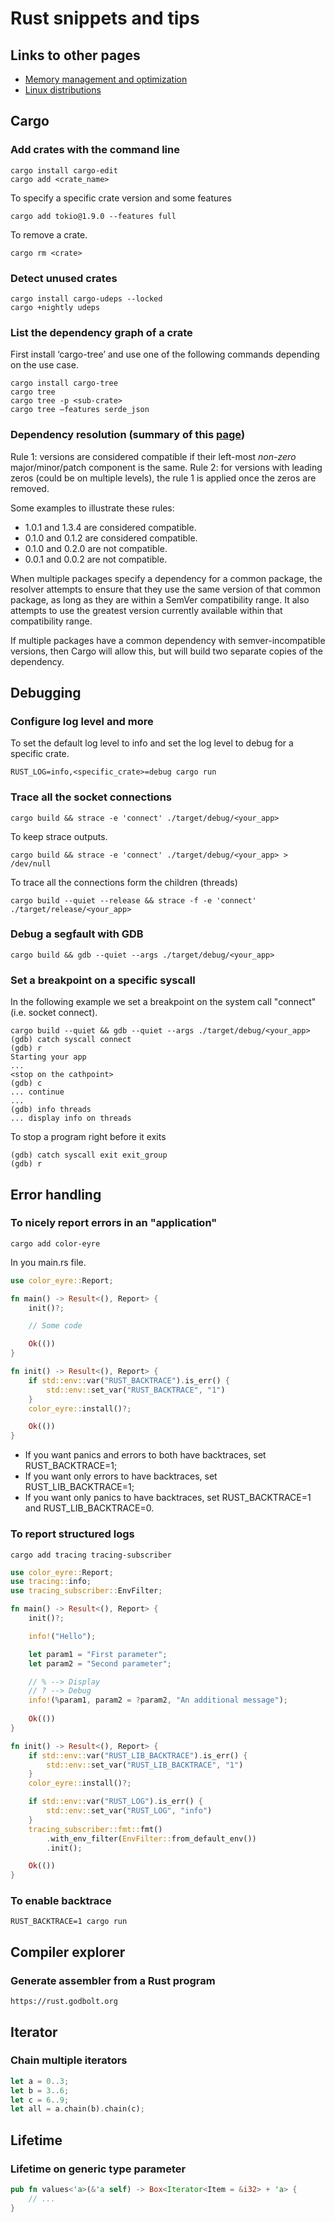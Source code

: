 # Rust snippets and tips

## Links to other pages
* [Memory management and optimization](memory.md)
* [Linux distributions](linux-distributions.md)

## Cargo
### Add crates with the command line
```shell
cargo install cargo-edit
cargo add <crate_name>
```
To specify a specific crate version and some features
```shell
cargo add tokio@1.9.0 --features full
```

To remove a crate.
```shell
cargo rm <crate>
```

### Detect unused crates
```shell
cargo install cargo-udeps --locked
cargo +nightly udeps
```

### List the dependency graph of a crate
First install ‘cargo-tree’ and use one of the following commands depending on the use case.  
```
cargo install cargo-tree
cargo tree
cargo tree -p <sub-crate>
cargo tree —features serde_json 
```

### Dependency resolution (summary of this [page](https://doc.rust-lang.org/cargo/reference/resolver.html))
Rule 1: versions are considered compatible if their left-most *non-zero* major/minor/patch component is the same. 
Rule 2: for versions with leading zeros (could be on multiple levels), the rule 1 is applied once the zeros are removed.

Some examples to illustrate these rules:
* 1.0.1 and 1.3.4 are considered compatible. 
* 0.1.0 and 0.1.2 are considered compatible.
* 0.1.0 and 0.2.0 are not compatible.
* 0.0.1 and 0.0.2 are not compatible.

When multiple packages specify a dependency for a common package, the resolver attempts to ensure that they use the same version of that common package, as long as they are within a SemVer compatibility range. It also attempts to use the greatest version currently available within that compatibility range. 

If multiple packages have a common dependency with semver-incompatible versions, then Cargo will allow this, but will build two separate copies of the dependency. 

## Debugging
### Configure log level and more
To set the default log level to info and set the log level to debug for a specific crate.
```shell
RUST_LOG=info,<specific_crate>=debug cargo run
```

### Trace all the socket connections
```shell
cargo build && strace -e 'connect' ./target/debug/<your_app>
```

To keep strace outputs.
```shell
cargo build && strace -e 'connect' ./target/debug/<your_app> > /dev/null
```

To trace all the connections form the children (threads)
```shell
cargo build --quiet --release && strace -f -e 'connect' ./target/release/<your_app>
```

### Debug a segfault with GDB
```shell
cargo build && gdb --quiet --args ./target/debug/<your_app>
```

### Set a breakpoint on a specific syscall
In the following example we set a breakpoint on the system call "connect" (i.e. socket connect).
```shell
cargo build --quiet && gdb --quiet --args ./target/debug/<your_app>
(gdb) catch syscall connect
(gdb) r
Starting your app
...
<stop on the cathpoint>
(gdb) c
... continue
...
(gdb) info threads
... display info on threads
```

To stop a program right before it exits
```shell
(gdb) catch syscall exit exit_group
(gdb) r
```

## Error handling
### To nicely report errors in an "application"
```shell
cargo add color-eyre
```
In you main.rs file.
```rust
use color_eyre::Report;

fn main() -> Result<(), Report> {
    init()?;

    // Some code

    Ok(())
}

fn init() -> Result<(), Report> {
    if std::env::var("RUST_BACKTRACE").is_err() {
        std::env::set_var("RUST_BACKTRACE", "1")
    }
    color_eyre::install()?;

    Ok(())
}
```

* If you want panics and errors to both have backtraces, set RUST_BACKTRACE=1;
* If you want only errors to have backtraces, set RUST_LIB_BACKTRACE=1;
* If you want only panics to have backtraces, set RUST_BACKTRACE=1 and RUST_LIB_BACKTRACE=0.

### To report structured logs
```shell
cargo add tracing tracing-subscriber
```
```rust
use color_eyre::Report;
use tracing::info;
use tracing_subscriber::EnvFilter;

fn main() -> Result<(), Report> {
    init()?;

    info!("Hello");

    let param1 = "First parameter";
    let param2 = "Second parameter";

    // % --> Display
    // ? --> Debug
    info!(%param1, param2 = ?param2, "An additional message");
    
    Ok(())
}

fn init() -> Result<(), Report> {
    if std::env::var("RUST_LIB_BACKTRACE").is_err() {
        std::env::set_var("RUST_LIB_BACKTRACE", "1")
    }
    color_eyre::install()?;

    if std::env::var("RUST_LOG").is_err() {
        std::env::set_var("RUST_LOG", "info")
    }
    tracing_subscriber::fmt::fmt()
        .with_env_filter(EnvFilter::from_default_env())
        .init();

    Ok(())
}
```

### To enable backtrace
```shell
RUST_BACKTRACE=1 cargo run
```

## Compiler explorer
### Generate assembler from a Rust program
```
https://rust.godbolt.org
```

## Iterator
### Chain multiple iterators
```rust
let a = 0..3;
let b = 3..6;
let c = 6..9;
let all = a.chain(b).chain(c);
```

## Lifetime
### Lifetime on generic type parameter 
```rust
pub fn values<'a>(&'a self) -> Box<Iterator<Item = &i32> + 'a> {
    // ...
}
```
